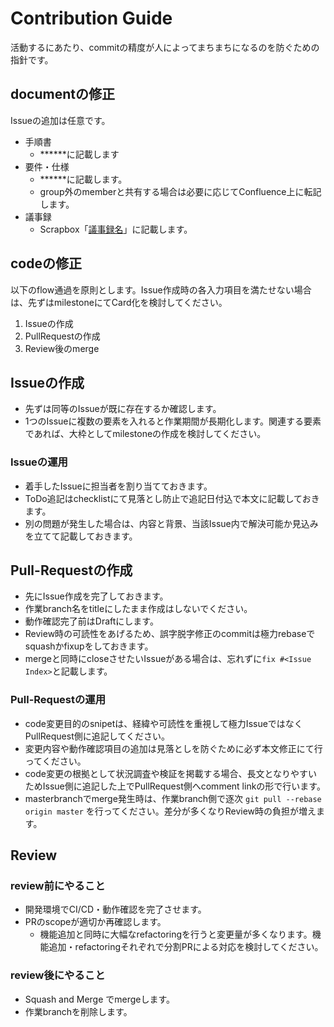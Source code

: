 # Contribution Guide

活動するにあたり、commitの精度が人によってまちまちになるのを防ぐための指針です。

## documentの修正

Issueの追加は任意です。

- 手順書
  - ******に記載します
- 要件・仕様
  - ******に記載します。
  - group外のmemberと共有する場合は必要に応じてConfluence上に転記します。
- 議事録
  - Scrapbox「[議事録名](議事録URL)」に記載します。

## codeの修正

以下のflow通過を原則とします。Issue作成時の各入力項目を満たせない場合は、先ずはmilestoneにてCard化を検討してください。

1. Issueの作成
1. PullRequestの作成
1. Review後のmerge


## Issueの作成

- 先ずは同等のIssueが既に存在するか確認します。
- 1つのIssueに複数の要素を入れると作業期間が長期化します。関連する要素であれば、大枠としてmilestoneの作成を検討してください。

### Issueの運用

- 着手したIssueに担当者を割り当てておきます。
- ToDo追記はchecklistにて見落とし防止で追記日付込で本文に記載しておきます。
- 別の問題が発生した場合は、内容と背景、当該Issue内で解決可能か見込みを立てて記載しておきます。

## Pull-Requestの作成

- 先にIssue作成を完了しておきます。
- 作業branch名をtitleにしたまま作成はしないでください。
- 動作確認完了前はDraftにします。
- Review時の可読性をあげるため、誤字脱字修正のcommitは極力rebaseでsquashかfixupをしておきます。
- mergeと同時にcloseさせたいIssueがある場合は、忘れずに`fix #<Issue Index>`と記載します。

### Pull-Requestの運用

- code変更目的のsnipetは、経緯や可読性を重視して極力IssueではなくPullRequest側に追記してください。
- 変更内容や動作確認項目の追加は見落としを防ぐために必ず本文修正にて行ってください。
- code変更の根拠として状況調査や検証を掲載する場合、長文となりやすいためIssue側に追記した上でPullRequest側へcomment linkの形で行います。
- masterbranchでmerge発生時は、作業branch側で逐次 `git pull --rebase origin master` を行ってください。差分が多くなりReview時の負担が増えます。

## Review

### review前にやること

- 開発環境でCI/CD・動作確認を完了させます。
- PRのscopeが適切か再確認します。
  - 機能追加と同時に大幅なrefactoringを行うと変更量が多くなります。機能追加・refactoringそれぞれで分割PRによる対応を検討してください。

### review後にやること

- Squash and Merge でmergeします。
- 作業branchを削除します。
